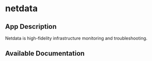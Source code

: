 # netdata

## App Description

Netdata is high-fidelity infrastructure monitoring and troubleshooting.

## Available Documentation

